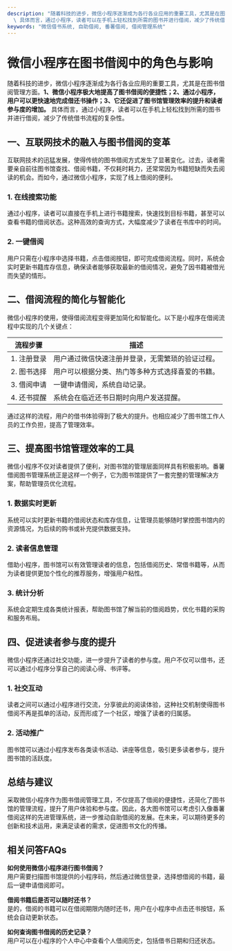 ```yaml
---
description: "随着科技的进步，微信小程序逐渐成为各行各业应用的重要工具，尤其是在图书借阅管理方面。**1、微信小程序极大地提高了图书借阅的便捷性；2、通过小程序，用户可以更快速地完成借还书操作；3、它还促进了图书馆管理效率的提升和读者参与度的增加。**\
  \ 具体而言，通过小程序，读者可以在手机上轻松找到所需的图书并进行借阅，减少了传统借书流程的复杂性。"
keywords: "微信借书系统, 自助借阅, 番薯借阅, 借阅管理系统"
---
```

# 微信小程序在图书借阅中的角色与影响

随着科技的进步，微信小程序逐渐成为各行各业应用的重要工具，尤其是在图书借阅管理方面。**1、微信小程序极大地提高了图书借阅的便捷性；2、通过小程序，用户可以更快速地完成借还书操作；3、它还促进了图书馆管理效率的提升和读者参与度的增加。** 具体而言，通过小程序，读者可以在手机上轻松找到所需的图书并进行借阅，减少了传统借书流程的复杂性。

## **一、互联网技术的融入与图书借阅的变革**

互联网技术的迅猛发展，使得传统的图书借阅方式发生了显著变化。过去，读者需要亲自前往图书馆查找、借阅书籍，不仅耗时耗力，还常常因为书籍短缺而失去阅读的机会。而如今，通过微信小程序，实现了线上借阅的便利。

### 1. 在线搜索功能

通过小程序，读者可以直接在手机上进行书籍搜索，快速找到目标书籍，甚至可以查看书籍的借阅状态。这种高效的查询方式，大幅度减少了读者在书库中的时间。

### 2. 一键借阅

用户只需在小程序中选择书籍，点击借阅按钮，即可完成借阅流程。同时，系统会实时更新书籍库存信息，确保读者能够获取最新的借阅情况，避免了因书籍被借光而失望的情形。

## **二、借阅流程的简化与智能化**

微信小程序的使用，使得借阅流程变得更加简化和智能化。以下是小程序在借阅流程中实现的几个关键点：

| 流程步骤         | 描述                                 |
|------------------|--------------------------------------|
| 1. 注册登录      | 用户通过微信快速注册并登录，无需繁琐的验证过程。 |
| 2. 图书选择      | 用户可以根据分类、热门等多种方式选择喜爱的书籍。 |
| 3. 借阅申请      | 一键申请借阅，系统自动记录。               |
| 4. 还书提醒      | 系统会在临近还书日期时向用户发送提醒。          |

通过这样的流程，用户的借书体验得到了极大的提升。也相应减少了图书馆工作人员的工作负担，提高了管理效率。

## **三、提高图书馆管理效率的工具**

微信小程序不仅对读者提供了便利，对图书馆的管理层面同样具有积极影响。番薯借阅图书管理系统正是这样一个例子，它为图书馆提供了一套完整的管理解决方案，帮助管理员优化流程。

### 1. 数据实时更新

系统可以实时更新书籍的借阅状态和库存信息，让管理员能够随时掌控图书馆内的资源情况，为后续的购书或补充提供数据支持。

### 2. 读者信息管理

借助小程序，图书馆可以有效管理读者的信息，包括借阅历史、常借书籍等，从而为读者提供更加个性化的推荐服务，增强用户粘性。

### 3. 统计分析

系统会定期生成各类统计报表，帮助图书馆了解当前的借阅趋势，优化书籍的采购和服务布局。

## **四、促进读者参与度的提升**

微信小程序还通过社交功能，进一步提升了读者的参与度。用户不仅可以借书，还可以通过小程序分享自己的阅读心得、书评等。

### 1. 社交互动

读者之间可以通过小程序进行交流，分享彼此的阅读体验，这种社交机制使得图书借阅不再是孤单的活动，反而形成了一个社区，增强了读者的归属感。

### 2. 活动推广

图书馆可以通过小程序发布各类读书活动、讲座等信息，吸引更多读者参与，提升图书馆的活跃度。

## **总结与建议**

采取微信小程序作为图书借阅管理工具，不仅提高了借阅的便捷性，还简化了图书馆的管理流程，提升了用户体验和参与度。因此，各大图书馆可以考虑引入像番薯借阅这样的先进管理系统，进一步推动自助借阅的发展。在未来，可以期待更多的创新和技术运用，来满足读者的需求，促进图书文化的传播。

## 相关问答FAQs

**如何使用微信小程序进行图书借阅？**  
用户需要扫描图书馆提供的小程序码，然后通过微信登录，选择想借阅的书籍，最后一键申请借阅即可。

**借阅书籍后是否可以随时还书？**  
是的，借阅的书籍可以在借阅期限内随时还书，用户在小程序中点击还书按钮，系统会自动更新状态。

**如何查询图书借阅的历史记录？**  
用户可以在小程序的个人中心中查看个人借阅历史，包括借书日期和归还状态。
